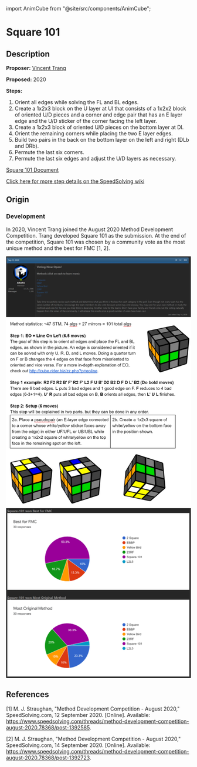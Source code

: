 import AnimCube from "@site/src/components/AnimCube";

# Square 101

<AnimCube params="config=../../ExhibitConfig.txt&facelets=wydyyldbdwwyywwdldddddbddlddldrgddddddwdoddddddddrdddd" width="400px" height="400px" />

## Description

**Proposer:** [Vincent Trang](CubingContributors/MethodDevelopers.md#trang-vincent-trangium)

**Proposed:** 2020

**Steps:**

1. Orient all edges while solving the FL and BL edges.
2. Create a 1x2x3 block on the U layer at Ul that consists of a 1x2x2 block of oriented U/D pieces and a corner and edge pair that has an E layer edge and the U/D sticker of the corner facing the left layer.
3. Create a 1x2x3 block of oriented U/D pieces on the bottom layer at Dl.
4. Orient the remaining corners while placing the two E layer edges.
5. Build two pairs in the back on the bottom layer on the left and right (DLb and DRb).
6. Permute the last six corners.
7. Permute the last six edges and adjust the U/D layers as necessary.

[Square 101 Document](https://docs.google.com/document/d/1RSNk6LSQPGwZgh99ykikuBzfyra7tLY9UQiBTibRzLo/edit?usp=sharing)

[Click here for more step details on the SpeedSolving wiki](https://www.speedsolving.com/wiki/index.php?title=Square-101)

## Origin

### Development

In 2020, Vincent Trang joined the August 2020 Method Development Competition. Trang developed Square 101 as the submission. At the end of the competition, Square 101 was chosen by a community vote as the most unique method and the best for FMC [1, 2].

![](img/Square101/Comp.png)
![](img/Square101/Doc.png)
![](img/Square101/Results.png)

## References

[1] M. J. Straughan, "Method Development Competition - August 2020," SpeedSolving.com, 12 September 2020. [Online]. Available: https://www.speedsolving.com/threads/method-development-competition-august-2020.78368/post-1392585.

[2] M. J. Straughan, "Method Development Competition - August 2020," SpeedSolving.com, 14 September 2020. [Online]. Available: https://www.speedsolving.com/threads/method-development-competition-august-2020.78368/post-1392723.